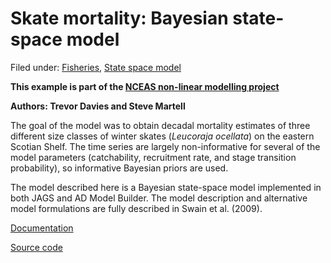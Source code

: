 #  Skate mortality: Bayesian state-space model

Filed under:  [Fisheries][1], [State space model][2]

**This example is part of the [NCEAS non-linear modelling project][3]**

**Authors: Trevor Davies and Steve Martell**

The goal of the model was to obtain decadal mortality estimates of three different size classes of winter skates (_Leucoraja ocellata_) on the eastern Scotian Shelf. The time series are largely non-informative for several of the model parameters (catchability, recruitment rate, and stage transition probability), so informative Bayesian priors are used.

The model described here is a Bayesian state-space model implemented in both JAGS and AD Model Builder. The model description and alternative model formulations are fully described in Swain et al. (2009).

[Documentation][4]

[Source code][5]

[1]: ./../fisheries/
[2]: ./
[3]: https/groups.nceas.ucsb.ednon-linear-modelinprojects
[4]: https/groups.nceas.ucsb.ednon-linear-modelinprojectskatWRITEUskate.pdf
[5]: https/groups.nceas.ucsb.ednon-linear-modelinprojectskate
